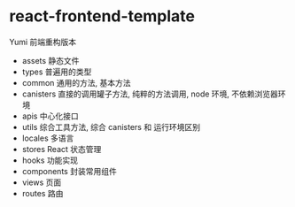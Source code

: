 # react-frontend-template

Yumi 前端重构版本

- assets 静态文件
- types 普遍用的类型
- common 通用的方法, 基本方法
- canisters 直接的调用罐子方法, 纯粹的方法调用, node 环境, 不依赖浏览器环境
- apis 中心化接口
- utils 综合工具方法, 综合 canisters 和 运行环境区别
- locales 多语言
- stores React 状态管理
- hooks 功能实现
- components 封装常用组件
- views 页面
- routes 路由
